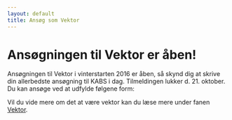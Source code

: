 ```yaml
---
layout: default
title: Ansøg som Vektor
---
```

<h1>Ansøgningen til Vektor er åben!</h1>

<p>Ansøgningen til Vektor i vinterstarten 2016 er åben, så skynd dig at skrive din allerbedste ansøgning til KABS i dag. Tilmeldingen lukker d. 21. oktober. Du kan ansøge ved at udfylde følgene form: 
<a href="https://goo.gl/forms/qHFVFUhs0qBgd3MC3"></a></p>

<p>Vil du vide mere om det at være vektor kan du læse mere under fanen <a href="https://blivawesome.dk/vektor.html">Vektor</a>.</p>
